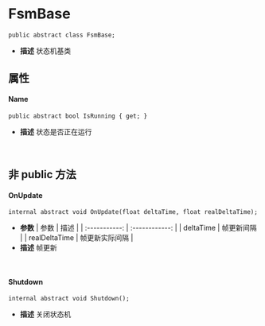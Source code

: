 # FsmBase
```
public abstract class FsmBase;
```
- **描述**
    状态机基类

## 属性
#### Name
```
public abstract bool IsRunning { get; }
```
- **描述**
    状态是否正在运行
<br>

## 非 public 方法
#### OnUpdate
```
internal abstract void OnUpdate(float deltaTime, float realDeltaTime);
```
- **参数**
    |     参数      |      描述      |
    | :-----------: | :------------: |
    |   deltaTime   |   帧更新间隔   |
    | realDeltaTime | 帧更新实际间隔 |
- **描述**
    帧更新
<br>

#### Shutdown
```
internal abstract void Shutdown();
```
- **描述**
    关闭状态机
<br>